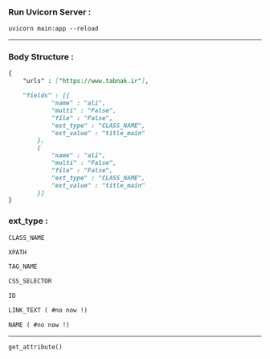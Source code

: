 ### Run Uvicorn Server :
```markdown
uvicorn main:app --reload
```
---
### Body Structure :
```markdown
{
    "urls" : ["https://www.tabnak.ir"],

    "fields" : [{
            "name" : "ali",
            "multi" : "False",
            "file" : "False",
            "ext_type" : "CLASS_NAME",
            "ext_value" : "title_main"
        },
        {
            "name" : "ali",
            "multi" : "False",
            "file" : "False",
            "ext_type" : "CLASS_NAME",
            "ext_value" : "title_main"
        }]
}
```

### ext_type :
```markdown
CLASS_NAME
```

```markdown
XPATH
```

```markdown
TAG_NAME
```

```markdown
CSS_SELECTOR
```

```markdown
ID
```

```markdown
LINK_TEXT ( #no now !)
```

```markdown
NAME ( #no now !)
```

----
```markdown
get_attribute()
```
